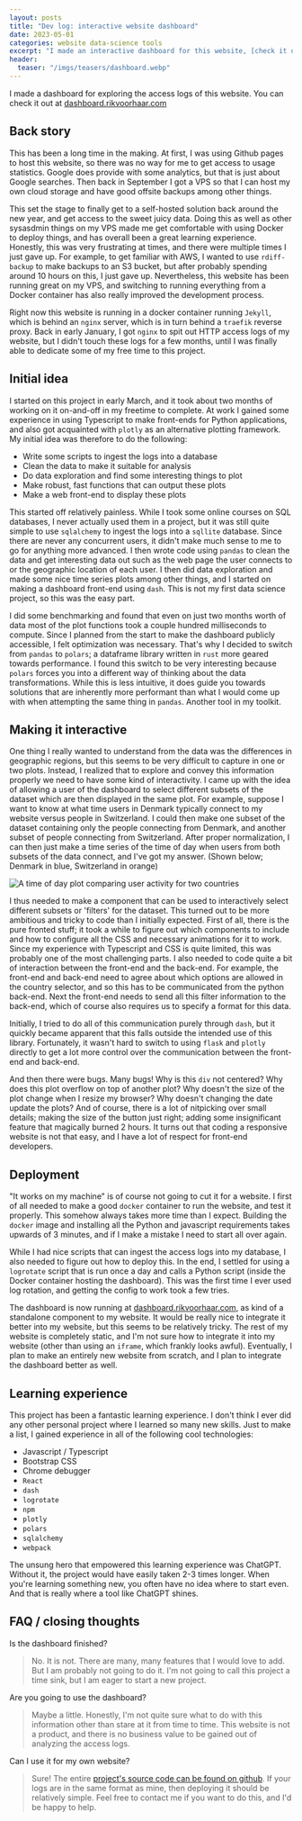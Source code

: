 ```yaml
---
layout: posts
title: "Dev log: interactive website dashboard"
date: 2023-05-01
categories: website data-science tools
excerpt: "I made an interactive dashboard for this website, [check it out!](https://dashboard.rikvoorhaar.com)"
header:
  teaser: "/imgs/teasers/dashboard.webp"
---
```


I made a dashboard for exploring the access logs of this website. You can check it out at  [dashboard.rikvoorhaar.com](https://dashboard.rikvoorhaar.com)


## Back story
This has been a long time in the making. At first, I was using Github pages to host this website, so there was no way for me to get access to usage statistics. Google does provide with some analytics, but that is just about Google searches.  Then back in September I got a VPS so that I can host my own cloud storage and have good offsite backups among other things. 

This set the stage to finally get to a self-hosted solution back around the new year, and get access to the sweet juicy data. Doing this as well as other sysasdmin things on my VPS made me get comfortable with using Docker to deploy things, and has overall been a great learning experience. Honestly, this was very frustrating at times, and there were multiple times I just gave up. For example, to get familiar with AWS, I wanted to use `rdiff-backup` to make backups to an S3 bucket, but after probably spending around 10 hours on this, I just gave up. Nevertheless, this website has been running great on my VPS, and switching to running everything from a Docker container has also really improved the development process. 

Right now this website is running in a docker container running `Jekyll`, which is behind an `nginx` server, which is in turn behind a `traefik` reverse proxy. Back in early January, I got `nginx` to spit out HTTP access logs of my website, but I didn't touch these logs for a few months, until I was finally able to dedicate some of my free time to this project.

## Initial idea

I started on this project in early March, and it took about two months of working on it on-and-off in my freetime to complete. At work I gained some experience in using Typescript to make front-ends for Python applications, and also got acquainted with `plotly` as an alternative plotting framework. My initial idea was therefore to do the following:
- Write some scripts to ingest the logs into a database
- Clean the data to make it suitable for analysis
- Do data exploration and find some interesting things to plot
- Make robust, fast functions that can output these plots
- Make a web front-end to display these plots

This started off relatively painless. While I took some online courses on SQL databases, I never actually used them in a project, but it was still quite simple to use `sqlalchemy` to ingest the logs into a `sqllite` database. Since there are never any concurrent users, it didn't make much sense to me to go for anything more advanced. I then wrote code using `pandas` to clean the data and get interesting data out such as the web page the user connects to or the geographic location of each user. I then did data exploration and made some nice time series plots among other things, and I started on making a dashboard front-end using `dash`. This is not my first data science project, so this was the easy part.

I did some benchmarking and found that even on just two months worth of data most of the plot functions took a couple hundred milliseconds to compute. Since I planned from the start to make the dashboard publicly accessible, I felt optimization was necessary. That's why I decided to switch from `pandas` to `polars`; a dataframe library written in `rust` more geared towards performance. I found this switch to be very interesting because `polars` forces you into a different way of thinking about the data transformations. While this is less intuitive, it does guide you towards solutions that are inherently more performant than what I would come up with when attempting the same thing in `pandas`. Another tool in my toolkit. 

## Making it interactive

One thing I really wanted to understand from the data was the differences in geographic regions, but this seems to be very difficult to capture in one or two plots. Instead, I realized that to explore and convey this information properly we need to have some kind of interactivity. I came up with the idea of allowing a user of the dashboard to select different subsets of the dataset which are then displayed in the same plot. For example, suppose I want to know at what time users in Denmark typically connect to my website versus people in Switzerland. I could then make one subset of the dataset containing only the people connecting from Denmark, and another subset of people connecting from Switzerland. After proper normalization, I can then just make a time series of the time of day when users from both subsets of the data connect, and I've got my answer. (Shown below; Denmark in blue, Switzerland in orange)

![A time of day plot comparing user activity for two countries](/imgs/dashboard/switzerland-denmark.png)


I thus needed to make a component that can be used to interactively select different subsets or 'filters' for the dataset. This turned out to be more ambitious and tricky to code than I initially expected. First of all, there is the pure fronted stuff; it took a while to figure out which components to include and how to configure all the CSS and necessary animations for it to work. Since my experience with Typescript and CSS is quite limited, this was probably one of the most challenging parts. I also needed to code quite a bit of interaction between the front-end and the back-end. For example, the front-end and back-end need to agree about which options are allowed in the country selector, and so this has to be communicated from the python back-end. Next the front-end needs to send all this filter information to the back-end, which of course also requires us to specify a format for this data. 

Initially, I tried to do all of this communication purely through `dash`, but it quickly became apparent that this falls outside the intended use of this library. Fortunately, it wasn't hard to switch to using `flask` and `plotly` directly to get a lot more control over the communication between the front-end and back-end. 

And then there were bugs. Many bugs! Why is this `div` not centered? Why does this plot overflow on top of another plot? Why doesn't the size of the plot change when I resize my browser? Why doesn't changing the date update the plots? And of course, there is a lot of nitpicking over small details; making the size of the button just right; adding some insignificant feature that magically burned 2 hours. It turns out that coding a responsive website is not that easy, and I have a lot of respect for front-end developers. 

## Deployment

"It works on my machine" is of course not going to cut it for a website. I first of all needed to make a good `docker` container to run the website, and test it properly. This somehow always takes more time than I expect. Building the `docker` image and installing all the Python and javascript requirements takes upwards of 3 minutes, and if I make a mistake I need to start all over again. 

While I had nice scripts that can ingest the access logs into my database, I also needed to figure out how to deploy this. In the end, I settled for using a `logrotate` script that is run once a day and calls a Python script (inside the Docker container hosting the dashboard). This was the first time I ever used log rotation, and getting the config to work took a few tries. 

The dashboard is now running at [dashboard.rikvoorhaar.com](https://dashboard.rikvoorhaar.com), as kind of a standalone component to my website. It would be really nice to integrate it better into my website, but this seems to be relatively tricky. The rest of my website is completely static, and I'm not sure how to integrate it into my website (other than using an `iframe`, which frankly looks awful). Eventually, I plan to make an entirely new website from scratch, and I plan to integrate the dashboard better as well. 

## Learning experience

This project has been a fantastic learning experience. I don't think I ever did any other personal project where I learned so many new skills. Just to make a list, I gained experience in all of the following cool technologies:
- Javascript / Typescript
- Bootstrap CSS
- Chrome debugger
- `React`
- `dash`
- `logrotate`
- `npm`
- `plotly`
- `polars`
- `sqlalchemy`
- `webpack`

The unsung hero that empowered this learning experience was ChatGPT. Without it, the project would have easily taken 2-3 times longer. When you're learning something new, you often have no idea where to start even. And that is really where a tool like ChatGPT shines. 

## FAQ / closing thoughts

Is the dashboard finished? 
> No. It is not. There are many, many features that I would love to add. But I am probably not going to do it. I'm not going to call this project a time sink, but I am eager to start a new project.

Are you going to use the dashboard?
> Maybe a little. Honestly, I'm not quite sure what to do with this information other than stare at it from time to time. This website is not a product, and there is no business value to be gained out of analyzing the access logs. 

Can I use it for my own website?
> Sure! The entire [project's source code can be found on github](https://github.com/RikVoorhaar/log-analysis). If your logs are in the same format as mine, then deploying it should be relatively simple. Feel free to contact me if you want to do this, and I'd be happy to help.

